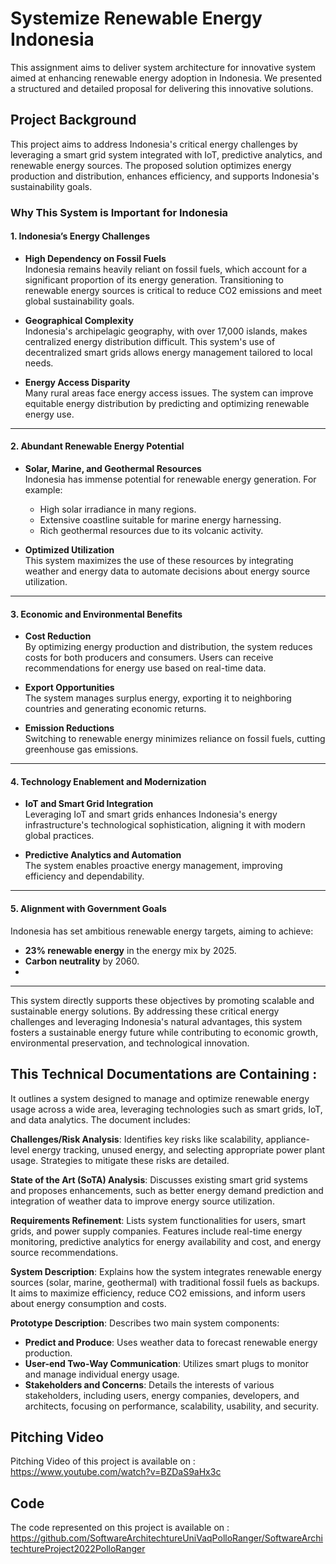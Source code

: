 # Systemize Renewable Energy Indonesia

This assignment aims to deliver system architecture for innovative system aimed at enhancing renewable energy adoption in Indonesia.
We presented a structured and detailed proposal for delivering this innovative solutions.


## Project Background

This project aims to address Indonesia's critical energy challenges by leveraging a smart grid system integrated with IoT, predictive analytics, and renewable energy sources. The proposed solution optimizes energy production and distribution, enhances efficiency, and supports Indonesia's sustainability goals.


### Why This System is Important for Indonesia

#### 1. Indonesia’s Energy Challenges
- **High Dependency on Fossil Fuels**  
  Indonesia remains heavily reliant on fossil fuels, which account for a significant proportion of its energy generation. Transitioning to renewable energy sources is critical to reduce CO2 emissions and meet global sustainability goals.
  
- **Geographical Complexity**  
  Indonesia's archipelagic geography, with over 17,000 islands, makes centralized energy distribution difficult. This system's use of decentralized smart grids allows energy management tailored to local needs.

- **Energy Access Disparity**  
  Many rural areas face energy access issues. The system can improve equitable energy distribution by predicting and optimizing renewable energy use.

---

#### 2. Abundant Renewable Energy Potential
- **Solar, Marine, and Geothermal Resources**  
  Indonesia has immense potential for renewable energy generation. For example:
  - High solar irradiance in many regions.
  - Extensive coastline suitable for marine energy harnessing.
  - Rich geothermal resources due to its volcanic activity.

- **Optimized Utilization**  
  This system maximizes the use of these resources by integrating weather and energy data to automate decisions about energy source utilization.

---

#### 3. Economic and Environmental Benefits
- **Cost Reduction**  
  By optimizing energy production and distribution, the system reduces costs for both producers and consumers. Users can receive recommendations for energy use based on real-time data.

- **Export Opportunities**  
  The system manages surplus energy, exporting it to neighboring countries and generating economic returns.

- **Emission Reductions**  
  Switching to renewable energy minimizes reliance on fossil fuels, cutting greenhouse gas emissions.

---

#### 4. Technology Enablement and Modernization
- **IoT and Smart Grid Integration**  
  Leveraging IoT and smart grids enhances Indonesia's energy infrastructure's technological sophistication, aligning it with modern global practices.

- **Predictive Analytics and Automation**  
  The system enables proactive energy management, improving efficiency and dependability.

---

#### 5. Alignment with Government Goals
Indonesia has set ambitious renewable energy targets, aiming to achieve:
- **23% renewable energy** in the energy mix by 2025.
- **Carbon neutrality** by 2060.
- 
---

This system directly supports these objectives by promoting scalable and sustainable energy solutions.
By addressing these critical energy challenges and leveraging Indonesia's natural advantages, 
this system fosters a sustainable energy future while contributing to economic growth, environmental preservation, and technological innovation.





## This Technical Documentations are Containing :

It outlines a system designed to manage and optimize renewable energy usage across a wide area, leveraging technologies such as smart grids, IoT, and data analytics. The document includes:

**Challenges/Risk Analysis**: Identifies key risks like scalability, appliance-level energy tracking, unused energy, and selecting appropriate power plant usage. Strategies to mitigate these risks are detailed.

**State of the Art (SoTA) Analysis**: Discusses existing smart grid systems and proposes enhancements, such as better energy demand prediction and integration of weather data to improve energy source utilization.

**Requirements Refinement**: Lists system functionalities for users, smart grids, and power supply companies. Features include real-time energy monitoring, predictive analytics for energy availability and cost, and energy source recommendations.

**System Description**: Explains how the system integrates renewable energy sources (solar, marine, geothermal) with traditional fossil fuels as backups. It aims to maximize efficiency, reduce CO2 emissions, and inform users about energy consumption and costs.

**Prototype Description**: Describes two main system components:
  - **Predict and Produce**: Uses weather data to forecast renewable energy production.
  - **User-end Two-Way Communication**: Utilizes smart plugs to monitor and manage individual energy usage.
  - **Stakeholders and Concerns**: Details the interests of various stakeholders, including users, energy companies, developers, and architects, focusing on performance, scalability, usability, and security.


## Pitching Video
Pitching Video of this project is available on : https://www.youtube.com/watch?v=BZDaS9aHx3c

## Code
The code represented on this project is available on :
https://github.com/SoftwareArchitechtureUniVaqPolloRanger/SoftwareArchitechtureProject2022PolloRanger
